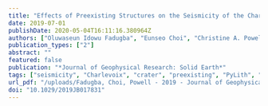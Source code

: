 ```yaml
---
title: "Effects of Preexisting Structures on the Seismicity of the Charlevoix Seismic Zone"
date: 2019-07-01
publishDate: 2020-05-04T16:11:16.380964Z
authors: ["Oluwaseun Idowu Fadugba", "Eunseo Choi", "Christine A. Powell"]
publication_types: ["2"]
abstract: ""
featured: false
publication: "*Journal of Geophysical Research: Solid Earth*"
tags: ["seismicity", "Charlevoix", "crater", "preexisting", "PyLith", "structures"]
url_pdf: "/uploads/Fadugba, Choi, Powell - 2019 - Journal of Geophysical Research Solid Earth - Effects of Preexisting Structures on the Seismicity of the.pdf"
doi: "10.1029/2019JB017831"
---
```


